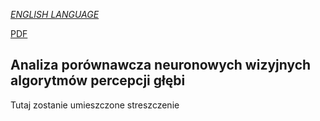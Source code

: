 *[ENGLISH LANGUAGE](README.en.md)*

[PDF](./out/EE-dyplom.pdf)

## Analiza porównawcza neuronowych wizyjnych algorytmów percepcji głębi

Tutaj zostanie umieszczone streszczenie
